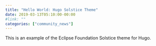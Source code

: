 ```yaml
---
title: "Hello World: Hugo Solstice Theme"
date: 2019-03-13T05:10:00-00:00
#link: ""
categories: ["community_news"]
---
```


This is an example of the Eclipse Foundation Solstice theme for Hugo.
